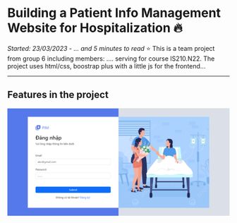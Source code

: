 # Building a Patient Info Management Website for Hospitalization :fire:
*Started: 23/03/2023 - ... and 5 minutes to read*
:star: This is a team project from group 6 including members: .... serving for course IS210.N22. The project uses html/css, boostrap plus with a little js for the frontend...
***

## Features in the project
![](/assets/images/2023-04-12-12-23-29.png)